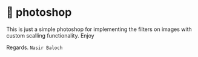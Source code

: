 # 🎨 photoshop
This is just a simple photoshop for implementing the filters on images with custom scalling functionality. Enjoy

Regards.
```Nasir Baloch```
